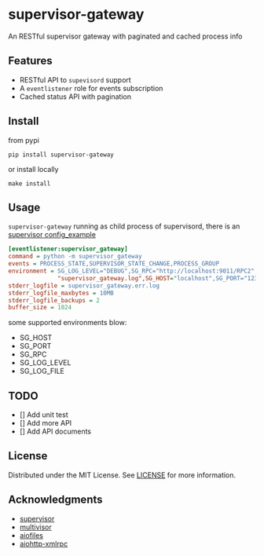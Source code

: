 # supervisor-gateway

An RESTful supervisor gateway with paginated and cached process info

## Features
- RESTful API to `supevisord` support
- A `eventlistener` role for events subscription  
- Cached status API with pagination 

## Install

from pypi

```shell
pip install supervisor-gateway
```

or install locally

```shell
make install
```

## Usage

`supervisor-gateway` running as child process of supervisord, there is an [supervisor config_example](config/supervisor/supervisor_gateway.conf)


```ini
[eventlistener:supervisor_gateway]
command = python -m supervisor_gateway
events = PROCESS_STATE,SUPERVISOR_STATE_CHANGE,PROCESS_GROUP
environment = SG_LOG_LEVEL="DEBUG",SG_RPC="http://localhost:9011/RPC2",SG_LOG_FILE=
              "supervisor_gateway.log",SG_HOST="localhost",SG_PORT="1234"
stderr_logfile = supervisor_gateway.err.log
stderr_logfile_maxbytes = 10MB
stderr_logfile_backups = 2
buffer_size = 1024
```

some supported environments blow:
- SG_HOST
- SG_PORT
- SG_RPC
- SG_LOG_LEVEL
- SG_LOG_FILE

## TODO
- [] Add unit test
- [] Add more API
- [] Add API documents

## License

Distributed under the MIT License. See [LICENSE](LICENSE) for more information.

## Acknowledgments

- [supervisor](https://github.com/Supervisor/supervisor)
- [multivisor](https://github.com/tiagocoutinho/multivisor)
- [aiofiles](https://github.com/Tinche/aiofiles)
- [aiohttp-xmlrpc](https://github.com/mosquito/aiohttp-xmlrpc)